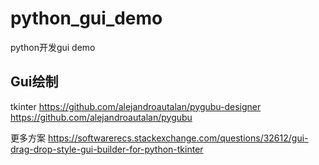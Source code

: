 # python_gui_demo
python开发gui demo


## Gui绘制

tkinter
https://github.com/alejandroautalan/pygubu-designer
https://github.com/alejandroautalan/pygubu

更多方案
https://softwarerecs.stackexchange.com/questions/32612/gui-drag-drop-style-gui-builder-for-python-tkinter

